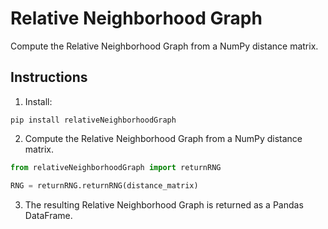 # Relative Neighborhood Graph

Compute the Relative Neighborhood Graph from a NumPy distance matrix. 

## Instructions

1. Install:

```
pip install relativeNeighborhoodGraph
```

2. Compute the Relative Neighborhood Graph from a NumPy distance matrix.

```python
from relativeNeighborhoodGraph import returnRNG

RNG = returnRNG.returnRNG(distance_matrix)
```

3. The resulting Relative Neighborhood Graph is returned as a Pandas DataFrame.